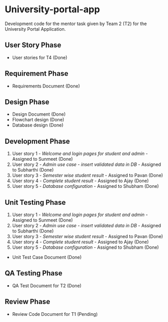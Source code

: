 # University-portal-app

Development code for the mentor task given by Team 2 (T2) for the University Portal Application.

## User Story Phase
* User stories for T4 (Done)

## Requirement Phase
* Requirements Document (Done)

## Design Phase
* Design Document (Done)
* Flowchart design (Done)
* Database design (Done)

## Development Phase
1. User story 1 - _Welcome and login pages for student and admin_ - Assigned to Sunmeet (Done)
1. User story 2 - _Admin use case - insert validated data in DB_ - Assigned to Subharthi (Done)
1. User story 3 - _Semester wise student result_ - Assigned to Pavan (Done)
1. User story 4 - _Complete student result_ - Assigned to Ajay (Done)
1. User story 5 - _Database configuration_ - Assigned to Shubham (Done)

## Unit Testing Phase
1. User story 1 - _Welcome and login pages for student and admin_ - Assigned to Sunmeet (Done)
1. User story 2 - _Admin use case - insert validated data in DB_ - Assigned to Subharthi (Done)
1. User story 3 - _Semester wise student result_ - Assigned to Pavan (Done)
1. User story 4 - _Complete student result_ - Assigned to Ajay (Done)
1. User story 5 - _Database configuration_ - Assigned to Shubham (Done)
* Unit Test Case Document (Done)

## QA Testing Phase
* QA Test Document for T2 (Done)

## Review Phase
* Review Code Document for T1 (Pending)
